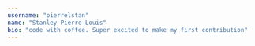 ```yaml
---
username: "pierrelstan"
name: "Stanley Pierre-Louis"
bio: "code with coffee. Super excited to make my first contribution"
---
```

